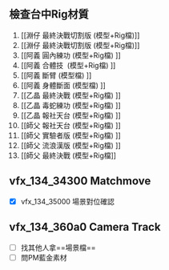 ## 檢查台中Rig材質
1. [[淵仔 最終決戰切割版 (模型+Rig檔)]]
2. [[淵仔 最終決戰切割版 (模型+Rig檔)]]  
3. [[阿義 圓內練功 (模型+Rig檔)  ]]
4. [[阿義 合體技  (模型+Rig檔)  ]]
5. [[阿義 斷臂 (模型檔)  ]]
6. [[阿義 身體斷面 (模型檔)  ]]
7. [[乙晶 最終決戰 (模型+Rig檔)  ]]
8. [[乙晶 毒蛇練功 (模型+Rig檔)  ]]
9. [[乙晶 報社天台 (模型+Rig檔)  ]]
10. [[師父 報社天台 (模型+Rig檔)  ]]
11. [[師父 實驗者版 (模型+Rig檔)  ]]
12. [[師父 流浪漢版 (模型+Rig檔)  ]]
13. [[師父 最終決戰 (模型+Rig檔]]

## vfx_134_34300 Matchmove
-  [x] vfx_134_35000 場景對位確認
## vfx_134_360a0 Camera Track 
-  [ ] 找其他人拿==場景檔==
-  [ ] 問PM藍金素材